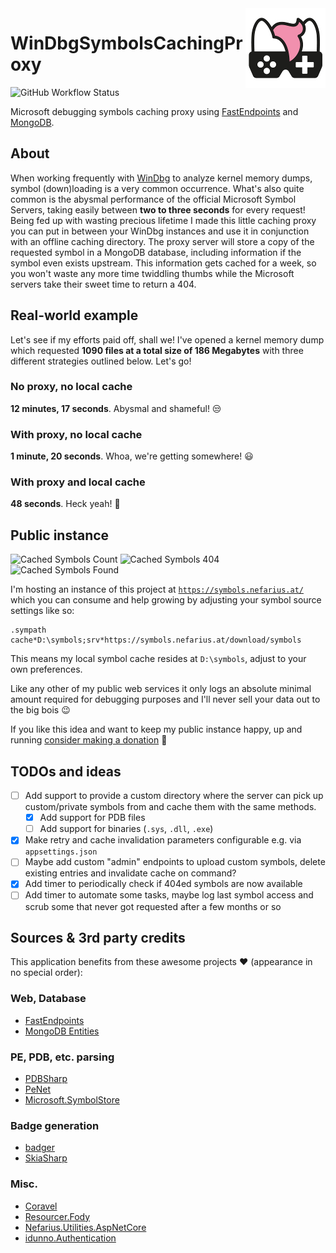 <img src="assets/NSS-128x128.png" align="right" />

# WinDbgSymbolsCachingProxy

![GitHub Workflow Status](https://img.shields.io/github/actions/workflow/status/nefarius/WinDbgSymbolsCachingProxy/docker-image.yml)

Microsoft debugging symbols caching proxy using [FastEndpoints](https://fast-endpoints.com/) and [MongoDB](https://mongodb-entities.com/).

## About

When working frequently with [WinDbg](https://learn.microsoft.com/en-us/windows-hardware/drivers/debugger/debugging-using-windbg-preview) to analyze kernel memory dumps, symbol (down)loading is a very common occurrence. What's also quite common is the abysmal performance of the official Microsoft Symbol Servers, taking easily between **two to three seconds** for every request! Being fed up with wasting precious lifetime I made this little caching proxy you can put in between your WinDbg instances and use it in conjunction with an offline caching directory. The proxy server will store a copy of the requested symbol in a MongoDB database, including information if the symbol even exists upstream. This information gets cached for a week, so you won't waste any more time twiddling thumbs while the Microsoft servers take their sweet time to return a 404.

## Real-world example

Let's see if my efforts paid off, shall we! I've opened a kernel memory dump which requested **1090 files at a total size of 186 Megabytes** with three different strategies outlined below. Let's go!

### No proxy, no local cache

**12 minutes, 17 seconds**. Abysmal and shameful! 😒

### With proxy, no local cache

**1 minute, 20 seconds**.  Whoa, we're getting somewhere! 😃

### With proxy and local cache

**48 seconds**. Heck yeah! 🥳

## Public instance

![Cached Symbols Count](https://symbols.nefarius.at/api/badges/cachedSymbolsTotal?cacheBust=true) ![Cached Symbols 404](https://symbols.nefarius.at/api/badges/cachedSymbolsNotFound?cacheBust=true) ![Cached Symbols Found](https://symbols.nefarius.at/api/badges/cachedSymbolsFound?cacheBust=true)

I'm hosting an instance of this project at [`https://symbols.nefarius.at/`](https://symbols.nefarius.at/) which you can consume and help growing by adjusting your symbol source settings like so:

```text
.sympath cache*D:\symbols;srv*https://symbols.nefarius.at/download/symbols
```

This means my local symbol cache resides at `D:\symbols`, adjust to your own preferences.

Like any other of my public web services it only logs an absolute minimal amount required for debugging purposes and I'll never sell your data out to the big bois 😉

If you like this idea and want to keep my public instance happy, up and running [consider making a donation](https://vigem.org/Community-Support/) 💸

## TODOs and ideas

- [ ] Add support to provide a custom directory where the server can pick up custom/private symbols from and cache them with the same methods.
  - [X] Add support for PDB files
  - [ ] Add support for binaries (`.sys`, `.dll`, `.exe`)
- [X] Make retry and cache invalidation parameters configurable e.g. via `appsettings.json`
- [ ] Maybe add custom "admin" endpoints to upload custom symbols, delete existing entries and invalidate cache on command?
- [X] Add timer to periodically check if 404ed symbols are now available
- [ ] Add timer to automate some tasks, maybe log last symbol access and scrub some that never got requested after a few months or so

## Sources & 3rd party credits

This application benefits from these awesome projects ❤ (appearance in no special order):

### Web, Database

- [FastEndpoints](https://fast-endpoints.com/)
- [MongoDB Entities](https://mongodb-entities.com/)

### PE, PDB, etc. parsing

- [PDBSharp](https://github.com/smx-smx/PDBSharp)
- [PeNet](https://github.com/secana/PeNet)
- [Microsoft.SymbolStore](https://github.com/dotnet/symstore)

### Badge generation

- [badger](https://github.com/8/badger)
- [SkiaSharp](https://github.com/mono/SkiaSharp)

### Misc.

- [Coravel](https://docs.coravel.net/)
- [Resourcer.Fody](https://github.com/Fody/Resourcer)
- [Nefarius.Utilities.AspNetCore](https://github.com/nefarius/Nefarius.Utilities.AspNetCore)
- [idunno.Authentication](https://github.com/blowdart/idunno.Authentication)
